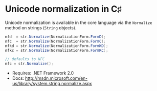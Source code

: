 # Unicode normalization in C♯

Unicode normalization is available in the core language via the `Normalize`
method on strings (`String` objects).

```csharp
nfd  = str.Normalize(NormalizationForm.FormD);
nfc  = str.Normalize(NormalizationForm.FormC);
nfkd = str.Normalize(NormalizationForm.FormKD);
nfkc = str.Normalize(NormalizationForm.FormKC);

// defaults to NFC
nfc = str.Normalize();
```

* Requires: .NET Framework 2.0
* Docs: http://msdn.microsoft.com/en-us/library/system.string.normalize.aspx
